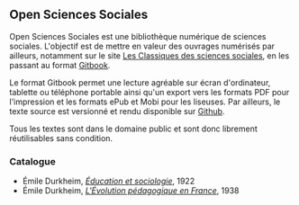 ## Open Sciences Sociales

Open Sciences Sociales est une bibliothèque numérique de sciences sociales.
L'objectif est de mettre en valeur des ouvrages numérisés par ailleurs, notamment sur le site [Les Classiques des sciences sociales](http://classiques.uqac.ca/classiques/), en les passant au format [Gitbook](http://gitbook.com/).

Le format Gitbook permet une lecture agréable sur écran d'ordinateur, tablette ou téléphone portable ainsi qu'un export vers les formats PDF pour l'impression et les formats ePub et Mobi pour les liseuses. Par ailleurs, le texte source est versionné et rendu disponible sur [Github](https://github.com/opensciencessociales).

Tous les textes sont dans le domaine public et sont donc librement réutilisables sans condition.

### Catalogue

* Émile Durkheim, _[Éducation et sociologie](https://opensciencessociales.github.io/education_et_sociologie/)_, 1922
* Émile Durkheim, _[L'Évolution pédagogique en France](http://opensciencessociales.github.io/evolution_pedagogique/)_, 1938
